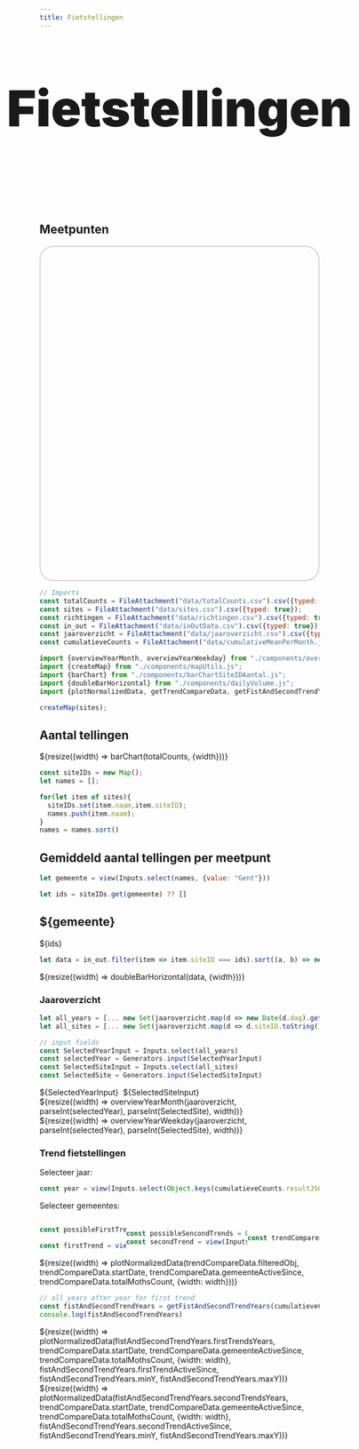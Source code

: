 ```yaml
---
title: Fietstellingen
---
```


<link rel="stylesheet" href="https://unpkg.com/leaflet@1.9.4/dist/leaflet.css"
     integrity="sha256-p4NxAoJBhIIN+hmNHrzRCf9tD/miZyoHS5obTRR9BMY="
     crossorigin=""/>
 <!-- Make sure you put this AFTER Leaflet's CSS -->
 <script src="https://unpkg.com/leaflet@1.9.4/dist/leaflet.js"
     integrity="sha256-20nQCchB9co0qIjJZRGuk2/Z9VM+kNiyxNV1lvTlZBo="
     crossorigin=""></script>

<style>

.hero {
  display: flex;
  flex-direction: column;
  align-items: center;
  font-family: var(--sans-serif);
  margin: 4rem 0 8rem;
  text-wrap: balance;
  text-align: center;
}

.hero h1 {
  margin: 2rem 0;
  max-width: none;
  font-size: 14vw;
  font-weight: 900;
  line-height: 1;
  background-clip: text;
}

.hero h2 {
  margin: 0;
  max-width: 34em;
  font-size: 20px;
  font-style: initial;
  font-weight: 500;
  line-height: 1.5;
  color: var(--theme-foreground-muted);
}

@media (min-width: 640px) {
  .hero h1 {
    font-size: 90px;
  }
}

.center-map {
    margin-left: auto;
    margin-right: auto;
    width: 100%;
}

.style-map {
    border-radius: 25px;
    border: 2px solid lightgray;
    height: 600px;
}

</style>
<div class="hero">
  <h1>Fietstellingen</h1>
</div>

## Meetpunten
<div class="center-map" style="width: 100%">
    <div id="map" class="style-map"></div>
</div>

```js
// Imports
const totalCounts = FileAttachment("data/totalCounts.csv").csv({typed: true});
const sites = FileAttachment("data/sites.csv").csv({typed: true});
const richtingen = FileAttachment("data/richtingen.csv").csv({typed: true});
const in_out = FileAttachment("data/inOutData.csv").csv({typed: true});
const jaaroverzicht = FileAttachment("data/jaaroverzicht.csv").csv({typed: true});
const cumulatieveCounts = FileAttachment("data/cumulativeMeanPerMonth.json").json();

import {overviewYearMonth, overviewYearWeekday} from "./components/overviewYear.js";
import {createMap} from "./components/mapUtils.js";
import {barChart} from "./components/barChartSiteIDAantal.js";
import {doubleBarHorizontal} from "./components/dailyVolume.js";
import {plotNormalizedData, getTrendCompareData, getFistAndSecondTrendYears} from './components/historyPlot.js';
```

```js
createMap(sites);
```

## Aantal tellingen

<div class="grid grid-cols-1">
  <div class="card">${resize((width) => barChart(totalCounts, {width}))}</div>
</div>

```js
const siteIDs = new Map();
let names = [];

for(let item of sites){
  siteIDs.set(item.naam,item.siteID);
  names.push(item.naam);
}
names = names.sort()
```

## Gemiddeld aantal tellingen per meetpunt

```js
let gemeente = view(Inputs.select(names, {value: "Gent"}))
```
```js
let ids = siteIDs.get(gemeente) ?? []
```


<h2>${gemeente}</h2>
<p>${ids}</p>

```js
let data = in_out.filter(item => item.siteID === ids).sort((a, b) => new Date(a.timeframe) > new Date(b.timeframe))
```

<div class="grid grid-cols-1">

  <div class="card">${resize((width) => doubleBarHorizontal(data, {width}))}</div>

</div>

### Jaaroverzicht
```js
let all_years = [... new Set(jaaroverzicht.map(d => new Date(d.dag).getFullYear().toString()))]
let all_sites = [... new Set(jaaroverzicht.map(d => d.siteID.toString()))].sort((a, b) => a-b)
```

```js
// input fields
const SelectedYearInput = Inputs.select(all_years)
const selectedYear = Generators.input(SelectedYearInput)
const SelectedSiteInput = Inputs.select(all_sites)
const SelectedSite = Generators.input(SelectedSiteInput)
```


<div class="card" style="display: flex; gap: 0.5rem;">
    <div>${SelectedYearInput}</div>
    <div>${SelectedSiteInput}</div>
</div>

<div class="grid grid-cols-1">
  <div class="card">
    ${resize((width) => overviewYearMonth(jaaroverzicht, parseInt(selectedYear), parseInt(SelectedSite), width))}
  </div>
</div>

<div class="grid grid-cols-1">
  <div class="card">
    ${resize((width) => overviewYearWeekday(jaaroverzicht, parseInt(selectedYear), parseInt(SelectedSite), width))}
  </div>
</div>



<!-- 
TREND 
-->
### Trend fietstellingen
<label>Selecteer jaar:</label>
```js
const year = view(Inputs.select(Object.keys(cumulatieveCounts.resultJSON), {value: Object.keys(cumulatieveCounts.resultJSON)[0]}))
```

<label>Selecteer gemeentes:</label>
<div style="display: flex; justify-content: space-between; align-items: center;">


```js
const possibleFirstTrends = Object.keys(cumulatieveCounts.resultJSON[year].normalizedSiteCumulativeCountsGemeente)

const firstTrend = view(Inputs.select(possibleFirstTrends), {value: possibleFirstTrends[0]})
```

```js
const possibleSencondTrends = Object.keys(cumulatieveCounts.resultJSON[year].normalizedSiteCumulativeCountsGemeente).filter(gemeente => gemeente !== firstTrend)
const secondTrend = view(Inputs.select(possibleSencondTrends), {value: possibleSencondTrends[0]})
```

```js
const trendCompareData = getTrendCompareData(cumulatieveCounts, year, firstTrend, secondTrend);
```
</div>
<div class="grid grid-cols-1">
  <div class="card">${resize((width) => plotNormalizedData(trendCompareData.filteredObj, trendCompareData.startDate, trendCompareData.gemeenteActiveSince, trendCompareData.totalMothsCount, {width: width}))}</div>
</div>

```js
// all years after year for first trend
const fistAndSecondTrendYears = getFistAndSecondTrendYears(cumulatieveCounts, year, firstTrend, secondTrend)
console.log(fistAndSecondTrendYears)
```

<div class="grid grid-cols-2">
  <div class="card">${resize((width) => plotNormalizedData(fistAndSecondTrendYears.firstTrendsYears, trendCompareData.startDate, trendCompareData.gemeenteActiveSince, trendCompareData.totalMothsCount, {width: width}, fistAndSecondTrendYears.firstTrendActiveSince, fistAndSecondTrendYears.minY, fistAndSecondTrendYears.maxY))}</div>
  <div class="card">${resize((width) => plotNormalizedData(fistAndSecondTrendYears.secondTrendsYears, trendCompareData.startDate, trendCompareData.gemeenteActiveSince, trendCompareData.totalMothsCount, {width: width}, fistAndSecondTrendYears.secondTrendActiveSince, fistAndSecondTrendYears.minY, fistAndSecondTrendYears.maxY))}</div>
</div>


<!-- 
TREND 
-->

